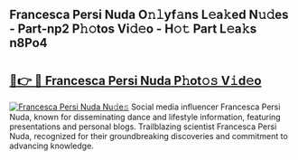 ## Francesca Persi Nuda O𝚗𝚕yf𝚊ns L𝚎a𝚔ed N𝚞𝚍es - Part-np2 P𝚑𝚘tos Vi𝚍𝚎o - H𝚘𝚝 Part L𝚎a𝚔s n8Po4

# <h2><a href="http://kf6io3l.oniu.top/?m=Francesca+Persi+Nuda">🔗👉 🔴 Francesca Persi Nuda P𝚑ot𝚘𝚜 V𝚒d𝚎o</a></h2>

[![Francesca Persi Nuda Nu𝚍e𝚜](https://i.imgur.com/0qMVB7G.gif)](http://kf6io3l.oniu.top/?m=Francesca+Persi+Nuda)
Social media influencer Francesca Persi Nuda, known for disseminating dance and lifestyle information, featuring presentations and personal blogs. Trailblazing scientist Francesca Persi Nuda, recognized for their groundbreaking discoveries and commitment to advancing knowledge.  
